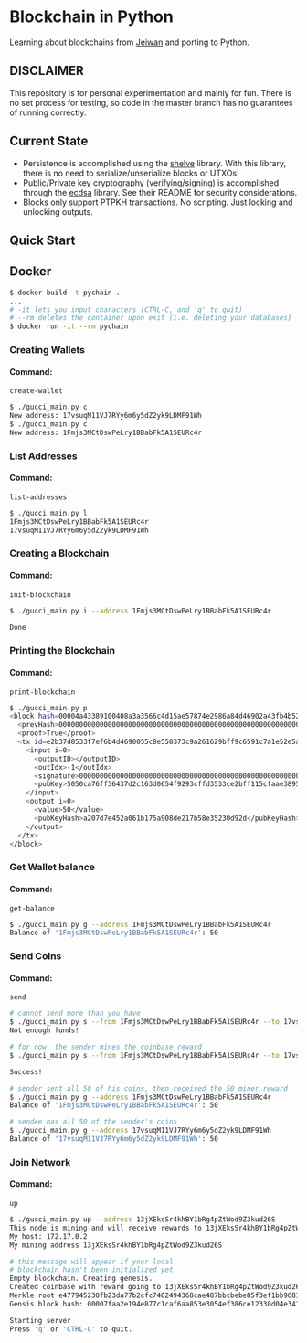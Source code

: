 # Blockchain in Python

Learning about blockchains from [Jeiwan](https://github.com/Jeiwan/blockchain_go) and porting to Python.

## DISCLAIMER
This repository is for personal experimentation and mainly for fun. There is no set process for testing, so code in the master branch has no guarantees of running correctly.

## Current State

  * Persistence is accomplished using the [shelve](https://docs.python.org/3/library/shelve.html) library. With this library, there is no need to serialize/unserialize blocks or UTXOs!
  * Public/Private key cryptography (verifying/signing) is accomplished through the [ecdsa](https://github.com/warner/python-ecdsa) library. See their README for security considerations.
  * Blocks only support PTPKH transactions. No scripting. Just locking and unlocking outputs.

## Quick Start

## Docker
```bash
$ docker build -t pychain .
...
# -it lets you input characters (CTRL-C, and 'q' to quit)
# --rm deletes the container upon exit (i.e. deleting your databases)
$ docker run -it --rm pychain
```

### Creating Wallets
#### Command:
`create-wallet`
```bash
$ ./gucci_main.py c
New address: 17vsuqM11VJ7RYy6m6y5dZ2yk9LDMF91Wh
$ ./gucci_main.py c
New address: 1Fmjs3MCtDswPeLry1BBabFk5A1SEURc4r
```

### List Addresses
#### Command:
`list-addresses`
```bash
$ ./gucci_main.py l
1Fmjs3MCtDswPeLry1BBabFk5A1SEURc4r
17vsuqM11VJ7RYy6m6y5dZ2yk9LDMF91Wh
```

### Creating a Blockchain
#### Command:
`init-blockchain`
```bash
$ ./gucci_main.py i --address 1Fmjs3MCtDswPeLry1BBabFk5A1SEURc4r

Done
```

### Printing the Blockchain
#### Command:
`print-blockchain`
```bash
$ ./gucci_main.py p
<block hash=00004a43389100408a3a3566c4d15ae57874e2986a84d46902a43fb4b52212d5>
  <prevHash>0000000000000000000000000000000000000000000000000000000000000000</prevHash>
  <proof>True</proof>
  <tx id=e2b37d8533f7ef6b4d4690055c8e558373c9a261629bff9c6591c7a1e52e5ab9>
    <input i=0>
      <outputID></outputID>
      <outIdx>-1</outIdx>
      <signature>00000000000000000000000000000000000000000000000000000000000000000000000000000000000000000000000000000000000000000000000000000000</signature>
      <pubKey>5050ca76ff36437d2c163d0654f9293cffd3533ce2bff115cfaae3895cf102095827b24c7cc55652</pubkey>
    </input>
    <output i=0>
      <value>50</value>
      <pubKeyHash>a207d7e452a061b175a908de217b58e35230d92d</pubKeyHash>
    </output>
  </tx>
</block>
```

### Get Wallet balance
#### Command:
`get-balance`
```bash
$ ./gucci_main.py g --address 1Fmjs3MCtDswPeLry1BBabFk5A1SEURc4r
Balance of '1Fmjs3MCtDswPeLry1BBabFk5A1SEURc4r': 50
```

### Send Coins
#### Command:
`send`
```bash
# cannot send more than you have
$ ./gucci_main.py s --from 1Fmjs3MCtDswPeLry1BBabFk5A1SEURc4r --to 17vsuqM11VJ7RYy6m6y5dZ2yk9LDMF91Wh --amount 51
Not enough funds!

# for now, the sender mines the coinbase reward
$ ./gucci_main.py s --from 1Fmjs3MCtDswPeLry1BBabFk5A1SEURc4r --to 17vsuqM11VJ7RYy6m6y5dZ2yk9LDMF91Wh --amount 50

Success!

# sender sent all 50 of his coins, then received the 50 miner reward
$ ./gucci_main.py g --address 1Fmjs3MCtDswPeLry1BBabFk5A1SEURc4r
Balance of '1Fmjs3MCtDswPeLry1BBabFk5A1SEURc4r': 50

# sendee has all 50 of the sender's coins
$ ./gucci_main.py g --address 17vsuqM11VJ7RYy6m6y5dZ2yk9LDMF91Wh
Balance of '17vsuqM11VJ7RYy6m6y5dZ2yk9LDMF91Wh': 50
```

### Join Network
#### Command:
`up`
```bash
$ ./gucci_main.py up --address 13jXEksSr4khBY1bRg4pZtWod9Z3kud26S
This node is mining and will receive rewards to 13jXEksSr4khBY1bRg4pZtWod9Z3kud26S
My host: 172.17.0.2
My mining address 13jXEksSr4khBY1bRg4pZtWod9Z3kud26S

# this message will appear if your local
# blockchain hasn't been initialized yet
Empty blockchain. Creating genesis.
Created coinbase with reward going to 13jXEksSr4khBY1bRg4pZtWod9Z3kud26S
Merkle root e477945230fb23da77b2cfc7402494368cae487bbcbebe85f3ef1bb96819e075
Gensis block hash: 00007faa2e194e877c1caf6aa853e3054ef386ce12338d04e3415381de21e157

Starting server
Press 'q' or 'CTRL-C' to quit.
```
